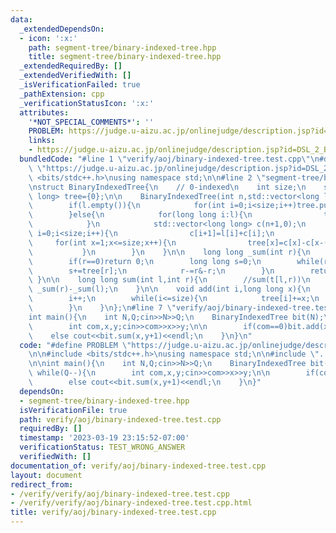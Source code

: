 ```yaml
---
data:
  _extendedDependsOn:
  - icon: ':x:'
    path: segment-tree/binary-indexed-tree.hpp
    title: segment-tree/binary-indexed-tree.hpp
  _extendedRequiredBy: []
  _extendedVerifiedWith: []
  _isVerificationFailed: true
  _pathExtension: cpp
  _verificationStatusIcon: ':x:'
  attributes:
    '*NOT_SPECIAL_COMMENTS*': ''
    PROBLEM: https://judge.u-aizu.ac.jp/onlinejudge/description.jsp?id=DSL_2_B
    links:
    - https://judge.u-aizu.ac.jp/onlinejudge/description.jsp?id=DSL_2_B
  bundledCode: "#line 1 \"verify/aoj/binary-indexed-tree.test.cpp\"\n#define PROBLEM\
    \ \"https://judge.u-aizu.ac.jp/onlinejudge/description.jsp?id=DSL_2_B\"\n\n#include\
    \ <bits/stdc++.h>\nusing namespace std;\n\n#line 2 \"segment-tree/binary-indexed-tree.hpp\"\
    \nstruct BinaryIndexedTree{\n    // 0-indexed\n    int size;\n    std::vector<long\
    \ long> tree={0};\n\n    BinaryIndexedTree(int n,std::vector<long long> l={}):size(n){\n\
    \        if(l.empty()){\n            for(int i=0;i<size;i++)tree.push_back(0);\n\
    \        }else{\n            for(long long i:l){\n                tree.push_back(i);\n\
    \            }\n            std::vector<long long> c(n+1,0);\n            for(int\
    \ i=0;i<size;i++){\n                c[i+1]=l[i]+c[i];\n            }\n       \
    \     for(int x=1;x<=size;x++){\n                tree[x]=c[x]-c[x-(x&-x)];\n \
    \           }\n        }\n    }\n\n    long long _sum(int r){\n        //sum(t[0,r))\n\
    \        if(r==0)return 0;\n        long long s=0;\n        while(r>0){\n    \
    \        s+=tree[r];\n            r-=r&-r;\n        }\n        return s;\n   \
    \ }\n\n    long long sum(int l,int r){\n        //sum(t[l,r))\n        return\
    \ _sum(r)-_sum(l);\n    }\n\n    void add(int i,long long x){\n        //t[i]+=x\n\
    \        i++;\n        while(i<=size){\n            tree[i]+=x;\n            i+=i&-i;\n\
    \        }\n    }\n};\n#line 7 \"verify/aoj/binary-indexed-tree.test.cpp\"\n\n\
    int main(){\n    int N,Q;cin>>N>>Q;\n    BinaryIndexedTree bit(N);\n\n    while(Q--){\n\
    \        int com,x,y;cin>>com>>x>>y;\n\n        if(com==0)bit.add(x,y);\n    \
    \    else cout<<bit.sum(x,y+1)<<endl;\n    }\n}\n"
  code: "#define PROBLEM \"https://judge.u-aizu.ac.jp/onlinejudge/description.jsp?id=DSL_2_B\"\
    \n\n#include <bits/stdc++.h>\nusing namespace std;\n\n#include \"../../segment-tree/binary-indexed-tree.hpp\"\
    \n\nint main(){\n    int N,Q;cin>>N>>Q;\n    BinaryIndexedTree bit(N);\n\n   \
    \ while(Q--){\n        int com,x,y;cin>>com>>x>>y;\n\n        if(com==0)bit.add(x,y);\n\
    \        else cout<<bit.sum(x,y+1)<<endl;\n    }\n}"
  dependsOn:
  - segment-tree/binary-indexed-tree.hpp
  isVerificationFile: true
  path: verify/aoj/binary-indexed-tree.test.cpp
  requiredBy: []
  timestamp: '2023-03-19 23:15:52-07:00'
  verificationStatus: TEST_WRONG_ANSWER
  verifiedWith: []
documentation_of: verify/aoj/binary-indexed-tree.test.cpp
layout: document
redirect_from:
- /verify/verify/aoj/binary-indexed-tree.test.cpp
- /verify/verify/aoj/binary-indexed-tree.test.cpp.html
title: verify/aoj/binary-indexed-tree.test.cpp
---
```

